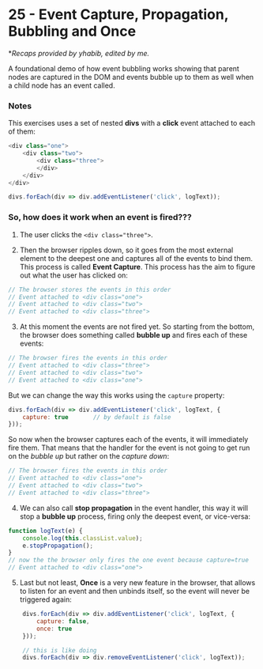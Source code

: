 # 25 - Event Capture, Propagation, Bubbling and Once

**Recaps provided by yhabib, edited by me.*

A foundational demo of how event bubbling works showing that parent nodes are captured in the DOM and events bubble up to them as well when a child node has an event called.

### Notes
This exercises uses a set of nested **divs** with a **click** event attached to each of them:

```javascript
<div class="one">
	<div class="two">
		<div class="three">
		</div>
	</div>
</div>
```
```javascript
divs.forEach(div => div.addEventListener('click', logText));
```
### So, how does it work when an event is fired???
1. The user clicks the ```<div class="three">```.

2. Then the browser ripples down, so it goes from the most external element to the deepest one and captures all of the events to bind  them. This process is called **Event Capture**. This process has the aim to figure out what the user has clicked on:

```javascript
// The browser stores the events in this order
// Event attached to <div class="one">
// Event attached to <div class="two">
// Event attached to <div class="three">
```
3. At this moment the events are not fired yet. So starting from the bottom, the browser does something called **bubble up** and fires each of these events:
```javascript
// The browser fires the events in this order
// Event attached to <div class="three">
// Event attached to <div class="two">
// Event attached to <div class="one">
```
But we can change the way this works using the ```capture``` property:
```javascript
divs.forEach(div => div.addEventListener('click', logText, {
	capture: true   	// by default is false
}));
```
So now when the browser captures each of the events, it will immediately fire them. That means that the handler for the event is not going to get run on the *bubble up* but rather on the *capture down*:
```javascript
// The browser fires the events in this order
// Event attached to <div class="one">
// Event attached to <div class="two">
// Event attached to <div class="three">
```

4. We can also call **stop propagation** in the event handler, this way it will stop a **bubble up** process, firing only the deepest event, or vice-versa:

```javascript
function logText(e) {
	console.log(this.classList.value);
	e.stopPropagation();
}
// now the the browser only fires the one event because capture=true
// Event attached to <div class="one">
```

5. Last but not least, **Once** is a very new feature in the browser, that allows to listen for an event and then unbinds itself, so the event will never be triggered again:

```javascript
 	divs.forEach(div => div.addEventListener('click', logText, {
 		capture: false,
 		once: true
 	}));

 	// this is like doing 
 	divs.forEach(div => div.removeEventListener('click', logText));
```